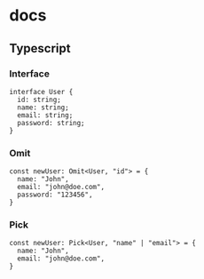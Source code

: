# docs

## Typescript


### Interface
```node
interface User {
  id: string;
  name: string;
  email: string;
  password: string;
}
```

### Omit
```node
const newUser: Omit<User, "id"> = {
  name: "John",
  email: "john@doe.com",
  password: "123456",
}
```
### Pick
```node
const newUser: Pick<User, "name" | "email"> = {
  name: "John",
  email: "john@doe.com",
}
```
